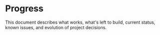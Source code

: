 # Progress

This document describes what works, what's left to build, current status, known issues, and evolution of project decisions.
